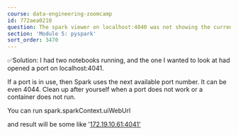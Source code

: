 ```yaml
---
course: data-engineering-zoomcamp
id: 772aea0210
question: The spark viewer on localhost:4040 was not showing the current run
section: 'Module 5: pyspark'
sort_order: 3470
---
```


✅Solution: I had two notebooks running, and the one I wanted to look at had opened a port on localhost:4041.

If a port is in use, then Spark uses the next available port number. It can be even 4044. Clean up after yourself when a port does not work or a container does not run.

You can run spark.sparkContext.uiWebUrl

and result will be some like
'[172.19.10.61:4041'](http://172.19.10.61:4041')

